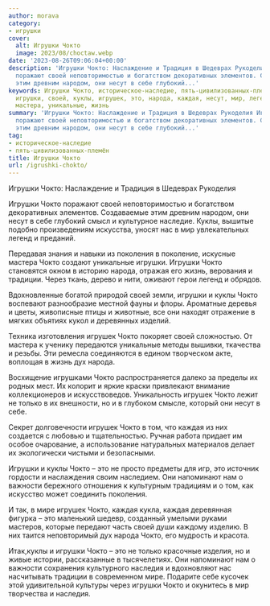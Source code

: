 ```yaml
---
author: morava
category:
- игрушки
cover:
  alt: Игрушки Чокто
  image: 2023/08/choctaw.webp
date: '2023-08-26T09:06:04+00:00'
description: 'Игрушки Чокто: Наслаждение и Традиция в Шедеврах Рукоделия Игрушки Чокто
  поражают своей неповторимостью и богатством декоративных элементов. Создаваемые
  этим древним народом, они несут в себе глубокий...'
keywords: Игрушки Чокто, историческое-наследие, пять-цивилизованных-племён, чокто,
  игрушки, своей, куклы, игрушек, это, народа, каждая, несут, мир, легенд, поколения,
  мастера, уникальные, жизнь
summary: 'Игрушки Чокто: Наслаждение и Традиция в Шедеврах Рукоделия Игрушки Чокто
  поражают своей неповторимостью и богатством декоративных элементов. Создаваемые
  этим древним народом, они несут в себе глубокий...'
tag:
- историческое-наследие
- пять-цивилизованных-племён
title: Игрушки Чокто
url: /igrushki-chokto/
---
```


Игрушки Чокто: Наслаждение и Традиция в Шедеврах Рукоделия

Игрушки Чокто поражают своей неповторимостью и богатством декоративных элементов. Создаваемые этим древним народом, они несут в себе глубокий смысл и культурное наследие. Куклы, вышитые подобно произведениям искусства, уносят нас в мир увлекательных легенд и преданий.

Передавая знания и навыки из поколения в поколение, искусные мастера Чокто создают уникальные игрушки. Игрушки Чокто становятся окном в историю народа, отражая его жизнь, верования и традиции. Через ткань, дерево и нити, оживают герои легенд и обрядов.

Вдохновленные богатой природой своей земли, игрушки и куклы Чокто воспевают разнообразие местной фауны и флоры. Ароматные деревья и цветы, живописные птицы и животные, все они находят отражение в мягких объятиях кукол и деревянных изделий.

Техника изготовления игрушек Чокто покоряет своей сложностью. От мастера к ученику передаются уникальные методы вышивки, ткачества и резьбы. Эти ремесла соединяются в едином творческом акте, воплощая в жизнь дух народа.

Восхищение игрушками Чокто распространяется далеко за пределы их родных мест. Их колорит и яркие краски привлекают внимание коллекционеров и искусствоведов. Уникальность игрушек Чокто лежит не только в их внешности, но и в глубоком смысле, который они несут в себе.

Секрет долговечности игрушек Чокто в том, что каждая из них создается с любовью и тщательностью. Ручная работа придает им особое очарование, а использование натуральных материалов делает их экологически чистыми и безопасными.

Игрушки и куклы Чокто – это не просто предметы для игр, это источник гордости и наслаждения своим наследием. Они напоминают нам о важности бережного отношения к культурным традициям и о том, как искусство может соединить поколения.

И так, в мире игрушек Чокто, каждая кукла, каждая деревянная фигурка – это маленький шедевр, созданный умелыми руками мастеров, которые передают часть своей души каждому изделию. В них таится неповторимый дух народа Чокто, его мудрость и красота.

Итак,куклы и игрушки Чокто – это не только красочные изделия, но и живые истории, рассказанные в тысячелетиях. Они напоминают нам о важности сохранения культурного наследия и вдохновляют нас насчитывать традиции в современном мире. Подарите себе кусочек этой удивительной культуры через игрушки Чокто и окунитесь в мир творчества и наследия.